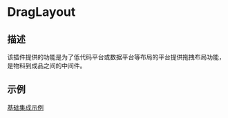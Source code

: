 # DragLayout
## 描述

该插件提供的功能是为了低代码平台或数据平台等布局的平台提供拖拽布局功能，是物料到成品之间的中间件。
## 示例
[基础集成示例](https://www.suyuanli.cn/example/drag-layout)
